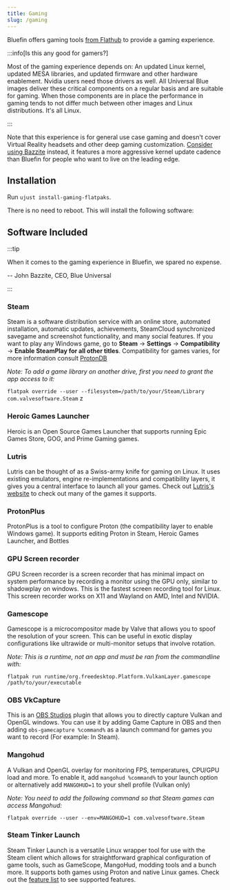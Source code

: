 ```yaml
---
title: Gaming
slug: /gaming
---
```


Bluefin offers gaming tools [from Flathub](https://flathub.org/) to provide a gaming experience.

:::info[Is this any good for gamers?]

Most of the gaming experience depends on: An updated Linux kernel, updated MESA libraries, and updated firmware and other hardware enablement. Nvidia users need those drivers as well. All Universal Blue images deliver these critical components on a regular basis and are suitable for gaming. When those components are in place the performance in gaming tends to not differ much between other images and Linux distributions. It's all Linux.

:::

Note that this experience is for general use case gaming and doesn't cover Virtual Reality headsets and other deep gaming customization. [Consider using Bazzite](https://bazzite.gg) instead, it features a more aggressive kernel update cadence than Bluefin for people who want to live on the leading edge.

## Installation

Run `ujust install-gaming-flatpaks`.

There is no need to reboot. This will install the following software:

## Software Included

:::tip

When it comes to the gaming experience in Bluefin, we spared no expense.

-- John Bazzite, CEO, Blue Universal

:::

### Steam

Steam is a software distribution service with an online store, automated installation, automatic updates, achievements, SteamCloud synchronized savegame and screenshot functionality, and many social features. If you want to play any Windows game, go to **Steam** → **Settings** → **Compatibility** → **Enable SteamPlay for all other titles**. Compatibility for games varies, for more information consult [ProtonDB](https://www.protondb.com/)

_Note: To add a game library on another drive, first you need to grant the app access to it:_

`flatpak override --user --filesystem=/path/to/your/Steam/Library com.valvesoftware.Steam`
z

### Heroic Games Launcher

Heroic is an Open Source Games Launcher that supports running Epic Games Store, GOG, and Prime Gaming games.

### Lutris

Lutris can be thought of as a Swiss-army knife for gaming on Linux. It uses existing emulators, engine re-implementations and compatibility layers, it gives you a central interface to launch all your games. Check out [Lutris's website](https://lutris.net/) to check out many of the games it supports.

### ProtonPlus

ProtonPlus is a tool to configure Proton (the compatibility layer to enable Windows game). It supports editing Proton in Steam, Heroic Games Launcher, and Bottles

### GPU Screen recorder

GPU Screen recorder is a screen recorder that has minimal impact on system performance by recording a monitor using the GPU only, similar to shadowplay on windows. This is the fastest screen recording tool for Linux. This screen recorder works on X11 and Wayland on AMD, Intel and NVIDIA.

### Gamescope

Gamescope is a microcompositor made by Valve that allows you to spoof the resolution of your screen. This can be useful in exotic display configurations like ultrawide or multi-monitor setups that involve rotation.

_Note: This is a runtime, not an app and must be ran from the commandline with:_

`flatpak run runtime/org.freedesktop.Platform.VulkanLayer.gamescope /path/to/your/executable`

### OBS VkCapture

This is an [OBS Studios](https://obsproject.com/) plugin that allows you to directly capture Vulkan and OpenGL windows. You can use it by adding Game Capture in OBS and then adding `obs-gamecapture %command%` as a launch command for games you want to record (For example: In Steam).

### Mangohud

A Vulkan and OpenGL overlay for monitoring FPS, temperatures, CPU/GPU load and more. To enable it, add `mangohud %command%` to your launch option or alternatively add `MANGOHUD=1` to your shell profile (Vulkan only)

_Note: You need to add the following command so that Steam games can access Mangohud:_

`flatpak override --user --env=MANGOHUD=1 com.valvesoftware.Steam`

### Steam Tinker Launch

Steam Tinker Launch is a versatile Linux wrapper tool for use with the Steam client which allows for straightforward graphical configuration of game tools, such as GameScope, MangoHud, modding tools and a bunch more. It supports both games using Proton and native Linux games. Check out the [feature list](https://github.com/sonic2kk/steamtinkerlaunch/wiki#features) to see supported features.
